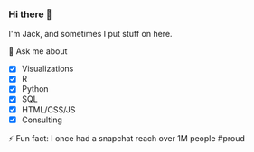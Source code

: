 ### Hi there 👋

I'm Jack, and sometimes I put stuff on here.

💬 Ask me about

- [x] Visualizations
- [x] R
- [x] Python
- [x] SQL
- [x] HTML/CSS/JS
- [x] Consulting

⚡ Fun fact: I once had a snapchat reach over 1M people #proud

<!--
**jgarabedian/jgarabedian** is a ✨ _special_ ✨ repository because its `README.md` (this file) appears on your GitHub profile.

Here are some ideas to get you started:

- 🔭 I’m currently working on ...
- 🌱 I’m currently learning ...
- 👯 I’m looking to collaborate on ...
- 🤔 I’m looking for help with ...
- 💬 Ask me about ...
- 📫 How to reach me: ...
- 😄 Pronouns: ...
- ⚡ Fun fact: ...
-->
